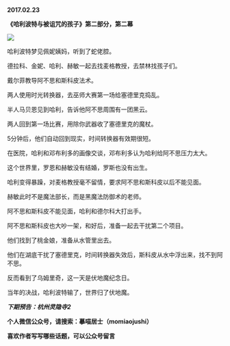 
          
**2017.02.23**

**《哈利波特与被诅咒的孩子》第二部分，第二幕**

![](http://wx3.sinaimg.cn/large/627d9660ly1fd01icuc4oj20yg0je40u.jpg)


哈利波特梦见佩妮姨妈，听到了蛇佬腔。

德拉科、金妮、哈利、赫敏一起去找麦格教授，去禁林找孩子们。

戴尔菲教导阿不思和斯科皮法术。

两人使用时光转换器，去巫师大赛第一场给塞德里克捣乱。

半人马贝恩见到哈利，告诉他阿不思周围有一团黑云。

两人回到第一场比赛，用除你武器收了塞德里克的魔杖。

5分钟后，他们自动回到现实，时间转换器有效期很短。

在医院，哈利和邓布利多的画像交谈，邓布利多认为哈利给阿不思压力太大。

这个世界里，罗恩和赫敏没有结婚，罗斯也没有出生。

哈利变得暴躁，对麦格教授毫不留情，要求阿不思和斯科皮以后不能见面。

赫敏此时不是魔法部长，而是黑魔法防御术的老师。

阿不思和斯科皮不能见面，哈利和德尔科大打出手。

阿不思和斯科皮也大吵一架，和好后，准备一起去干扰第二个项目。

他们找到了桃金娘，准备从水管里出去。

他们在湖底干扰了塞德里克，时间转换器失效后，斯科皮从水中浮出来，找不到阿不思。

反而看到了乌姆里奇，这一天是伏地魔纪念日。

当年的决战，哈利波特输了，世界归了伏地魔。


***下期预告：杭州灵隐寺2***


**个人微信公众号，请搜索：摹喵居士（momiaojushi）**

**喜欢作者写写哪些话题，可以公众号留言**

        